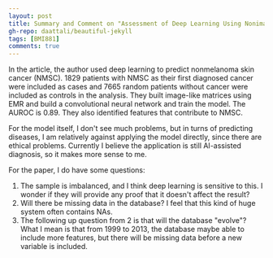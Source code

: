 ```yaml
---
layout: post
title: Summary and Comment on "Assessment of Deep Learning Using Nonimaging Information and Sequential Medical Records to Develop a Prediction Model for Nonmelanoma Skin Cancer"
gh-repo: daattali/beautiful-jekyll
tags: [BMI881]
comments: true
---
```


In the article, the author used deep learning to predict nonmelanoma skin cancer (NMSC). 
1829 patients with NMSC as their first diagnosed cancer were included as cases and 7665 
random patients without cancer were included as controls in the analysis. They built image-like
matrices using EMR and build a convolutional neural network and train the model. The AUROC is 0.89.
They also identified features that contribute to NMSC.

For the model itself, I don't see much problems, but in turns of predicting diseases, I am relatively
against applying the model directly, since there are ethical problems. Currently I believe the application 
is still AI-assisted diagnosis, so it makes more sense to me.

For the paper, I do have some questions:

1. The sample is imbalanced, and I think deep learning is sensitive to this. I wonder if they will provide any proof that it doesn't affect the result?
2. Will there be missing data in the database? I feel that this kind of huge system often contains NAs.
3. The following up question from 2 is that will the database "evolve"? What I mean is that from 1999 to 2013, the database maybe able to include more features, but there will be missing data before a new variable is included.
